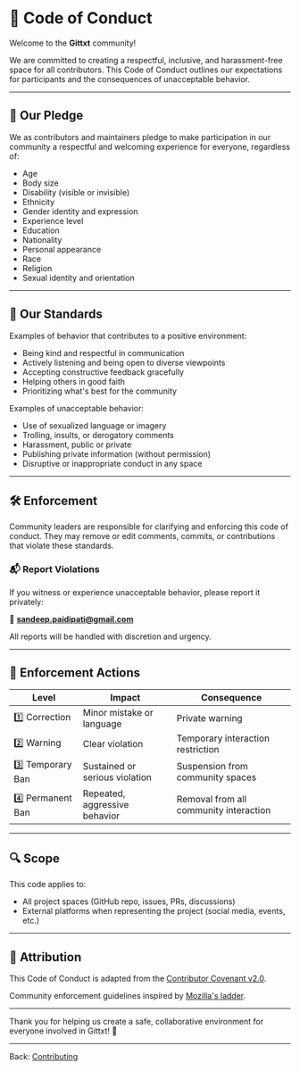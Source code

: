 # 🤝 Code of Conduct

Welcome to the **Gittxt** community!

We are committed to creating a respectful, inclusive, and harassment-free space for all contributors. This Code of Conduct outlines our expectations for participants and the consequences of unacceptable behavior.

---

## 🌟 Our Pledge

We as contributors and maintainers pledge to make participation in our community a respectful and welcoming experience for everyone, regardless of:

- Age
- Body size
- Disability (visible or invisible)
- Ethnicity
- Gender identity and expression
- Experience level
- Education
- Nationality
- Personal appearance
- Race
- Religion
- Sexual identity and orientation

---

## 💬 Our Standards

Examples of behavior that contributes to a positive environment:

- Being kind and respectful in communication
- Actively listening and being open to diverse viewpoints
- Accepting constructive feedback gracefully
- Helping others in good faith
- Prioritizing what's best for the community

Examples of unacceptable behavior:

- Use of sexualized language or imagery
- Trolling, insults, or derogatory comments
- Harassment, public or private
- Publishing private information (without permission)
- Disruptive or inappropriate conduct in any space

---

## 🛠 Enforcement

Community leaders are responsible for clarifying and enforcing this code of conduct. They may remove or edit comments, commits, or contributions that violate these standards.

### 📬 Report Violations

If you witness or experience unacceptable behavior, please report it privately:

📧 **sandeep.paidipati@gmail.com**

All reports will be handled with discretion and urgency.

---

## 📏 Enforcement Actions

| Level | Impact | Consequence |
|-------|--------|-------------|
| 1️⃣ Correction | Minor mistake or language | Private warning |
| 2️⃣ Warning | Clear violation | Temporary interaction restriction |
| 3️⃣ Temporary Ban | Sustained or serious violation | Suspension from community spaces |
| 4️⃣ Permanent Ban | Repeated, aggressive behavior | Removal from all community interaction |

---

## 🔍 Scope

This code applies to:

- All project spaces (GitHub repo, issues, PRs, discussions)
- External platforms when representing the project (social media, events, etc.)

---

## 📝 Attribution

This Code of Conduct is adapted from the [Contributor Covenant v2.0](https://www.contributor-covenant.org/version/2/0/code_of_conduct/).

Community enforcement guidelines inspired by [Mozilla's ladder](https://github.com/mozilla/diversity).

---

Thank you for helping us create a safe, collaborative environment for everyone involved in Gittxt! 💙

---


Back: [Contributing](contributing.md)

